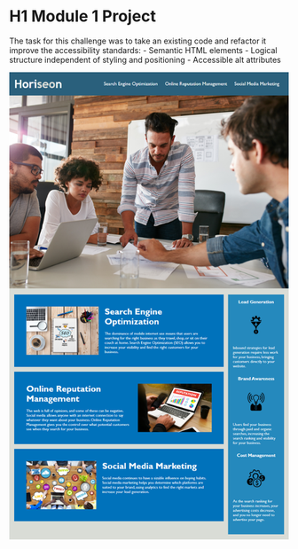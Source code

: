 # H1 **Module 1 Project**
The task for this challenge was to take an existing code and refactor it improve the accessibility standards: 
     - Semantic HTML elements
     - Logical structure independent of styling and positioning
     - Accessible alt attributes

![alt text](./assets/images/Horisen%20image.png)